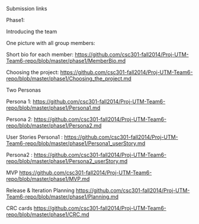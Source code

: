 Submission links


Phase1:

Introducing the team

  One picture with all group members:
  
  
  Short bio for each member: https://github.com/csc301-fall2014/Proj-UTM-Team6-repo/blob/master/phase1/MemberBio.md

Choosing the project: https://github.com/csc301-fall2014/Proj-UTM-Team6-repo/blob/master/phase1/Choosing_the_project.md

Two Personas 

  Persona 1: https://github.com/csc301-fall2014/Proj-UTM-Team6-repo/blob/master/phase1/Persona1.md
  
  Persona 2: https://github.com/csc301-fall2014/Proj-UTM-Team6-repo/blob/master/phase1/Persona2.md
  
User Stories
Persona1 : https://github.com/csc301-fall2014/Proj-UTM-Team6-repo/blob/master/phase1/Persona1_userStory.md

Persona2 : https://github.com/csc301-fall2014/Proj-UTM-Team6-repo/blob/master/phase1/Persona2_userStory.md

MVP
https://github.com/csc301-fall2014/Proj-UTM-Team6-repo/blob/master/phase1/MVP.md

Release & Iteration Planning
https://github.com/csc301-fall2014/Proj-UTM-Team6-repo/blob/master/phase1/Planning.md

CRC cards
https://github.com/csc301-fall2014/Proj-UTM-Team6-repo/blob/master/phase1/CRC.md

